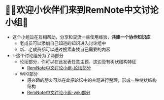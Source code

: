 # 🙋‍♂️**欢迎小伙伴们来到RemNote中文讨论小组**🙋  
- 这个小组旨在互相帮助，分享和交流一些使用经验，**共建一个协作知识库**  
  - 老成员可以添加自己知道的知识进入讨论组中  
  - 新、老成员都可以通过搜索查找自己需要的内容  
- ✨这个讨论组分为了两部分
  - 论坛部分，你可以在此发表任意主题，这边没有树状结构特征
    - [RemNote中文讨论小组-论坛部分](https://github.com/5eagull/RemNote-Chinese-chat-group/discussions)  
  - WIKI部分
    - 感兴趣的朋友可以在此把论坛中的主题进行整理，形成一种树状结构结构
    - [RemNote中文讨论小组-wiki部分](https://github.com/5eagull/RemNote-Chinese-chat-group/wiki )
 
